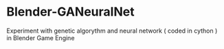 Blender-GANeuralNet
===================

Experiment with genetic algorythm and neural network ( coded in cython ) in Blender Game Engine
